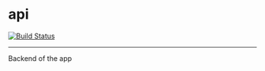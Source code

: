 # api

[![Build Status](https://travis-ci.com/GolsStats/api.svg?branch=master)](https://travis-ci.com/GolfStats/api)

---

Backend of the app

